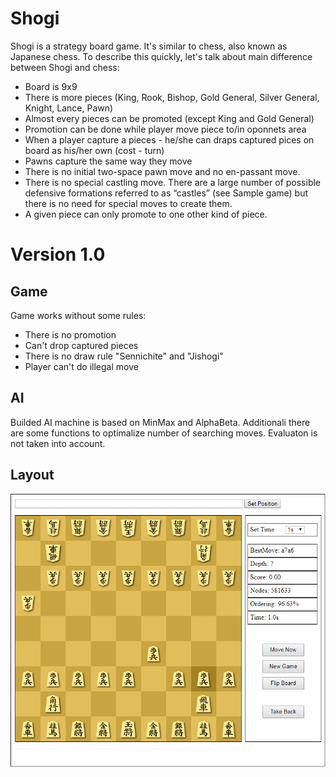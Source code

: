 # Shogi
Shogi is a strategy board game. It's similar to chess, also known as Japanese chess. To describe this quickly, let's talk about main difference between Shogi and chess:
 - Board is 9x9
 - There is more pieces (King, Rook, Bishop, Gold General, Silver General, Knight, Lance, Pawn)
 - Almost every pieces can be promoted (except King and Gold General)
 - Promotion can be done while player move piece to/in oponnets area
 - When a player capture a pieces - he/she can draps captured pices on board as his/her own (cost - turn)
 - Pawns capture the same way they move
 - There is no initial two-space pawn move and no en-passant move.
 - There is no special castling move. There are a large number of possible defensive formations referred to as “castles” (see Sample game)    but there is no need for special moves to create them.
 - A given piece can only promote to one other kind of piece.
 
 
# Version 1.0
## Game
Game works without some rules:
- There is no promotion
- Can't drop captured pieces
- There is no draw rule "Sennichite" and "Jishogi"
- Player can't do illegal move
## AI
Builded AI machine is based on MinMax and AlphaBeta. Additionali there are some functions to optimalize number of searching moves. Evaluaton is not taken into account.
## Layout
![game layout](https://raw.githubusercontent.com/Stanisz96/Shogi/master/images/game.png)
